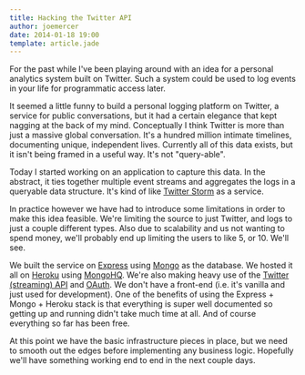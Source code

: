 ```yaml
---
title: Hacking the Twitter API
author: joemercer
date: 2014-01-18 19:00
template: article.jade
---
```


For the past while I've been playing around with an idea for a personal analytics system built on Twitter. Such a system could be used to log events in your life for programmatic access later.

<span class="more"></span>

It seemed a little funny to build a personal logging platform on Twitter, a service for public conversations, but it had a certain elegance that kept nagging at the back of my mind. Conceptually I think Twitter is more than just a massive global conversation. It's a hundred million intimate timelines, documenting unique, independent lives. Currently all of this data exists, but it isn't being framed in a useful way. It's not "query-able".

Today I started working on an application to capture this data. In the abstract, it ties together multiple event streams and aggregates the logs in a queryable data structure. It's kind of like [Twitter Storm](http://storm-project.net/) as a service.

In practice however we have had to introduce some limitations in order to make this idea feasible. We're limiting the source to just Twitter, and logs to just a couple different types. Also due to scalability and us not wanting to spend money, we'll probably end up limiting the users to like 5, or 10. We'll see.

We built the service on [Express](http://expressjs.com/) using [Mongo](http://www.mongodb.org/) as the database. We hosted it all on [Heroku](https://dashboard.heroku.com/) using [MongoHQ](http://www.mongohq.com/home). We're also making heavy use of the [Twitter (streaming) API](https://dev.twitter.com/docs/streaming-apis) and [OAuth](https://dev.twitter.com/docs/auth/oauth). We don't have a front-end (i.e. it's vanilla and just used for development). One of the benefits of using the Express + Mongo + Heroku stack is that everything is super well documented so getting up and running didn't take much time at all. And of course everything so far has been free. 

At this point we have the basic infrastructure pieces in place, but we need to smooth out the edges before implementing any business logic. Hopefully we'll have something working end to end in the next couple days.